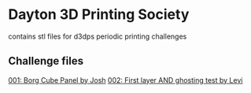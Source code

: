 # Dayton 3D Printing Society
contains stl files for d3dps periodic printing challenges

## Challenge files
[001: Borg Cube Panel by Josh](https://github.com/CareFudundae/d3dps/blob/master/challenges/001_Borg_Panel.stl)
[002: First layer AND ghosting test by Levi](https://github.com/CareFudundae/d3dps/blob/master/challenges/002_first_layer_and_ghosting_test.stl)
